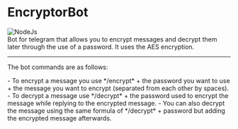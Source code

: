 # EncryptorBot

![NodeJs](https://camo.githubusercontent.com/faec9d89bd2c7d47b91d988dcd0f27011c27e8191d45836cfa36bf2b3c2a92bd/68747470733a2f2f696d672e736869656c64732e696f2f7374617469632f76313f7374796c653d666f722d7468652d6261646765266d6573736167653d4e6f64652e6a7326636f6c6f723d333339393333266c6f676f3d4e6f64652e6a73266c6f676f436f6c6f723d464646464646266c6162656c3d)
<br/> 
Bot for telegram that allows you to encrypt messages and decrypt them later through the use of a password. It uses the AES encryption.
<hr />
<p>The bot commands are as follows:</p>
    - To encrypt a message you use */encrypt* + the password you want to use + the message you want to encrypt (separated from each other by spaces).
    - To decrypt a message use */decrypt* + the password used to encrypt the message while replying to the encrypted message.
    - You can also decrypt the message using the same formula of */decrypt* + password but adding the encrypted message afterwards.

